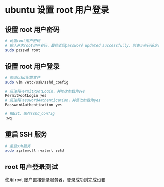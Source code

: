 # ubuntu 设置 root 用户登录

## 设置 root 用户密码

```bash
# 设置root用户密码
# 输入两次root用户密码，最终返回password updated successfully，则表示密码设定成功
sudo passwd root
```

## 设置 root 用户登录

```bash
# 修改sshd配置文件
sudo vim /etc/ssh/sshd_config

# 反注释PermitRootLogin，并修改参数为yes
PermitRootLogin yes
# 反注释PasswordAuthentication，并修改参数为yes
PasswordAuthentication yes

# 按ESC，保存sshd_config
:wq
```

## 重启 SSH 服务

```bash
# 重启ssh服务
sudo systemctl restart sshd
```

## root 用户登录测试

使用 root 账户直接登录服务器，登录成功则完成设置
